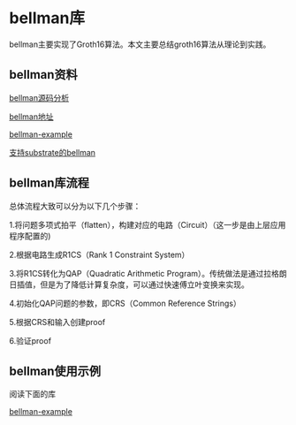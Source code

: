 # bellman库

bellman主要实现了Groth16算法。本文主要总结groth16算法从理论到实践。

## bellman资料

[bellman源码分析](https://mp.weixin.qq.com/s?__biz=MzU5MzMxNTk2Nw==&mid=2247486293&idx=1&sn=f742b0df7f65384d9812a2b4c5ced561&chksm=fe131a45c9649353cce6b2de9fa63322f97f384ca6da2bce79f97afa6d8b8c193a76575cc1e8&scene=21#wechat_redirect)

[bellman地址](https://github.com/zkcrypto/bellman)

[bellman-example](https://github.com/arcalinea/bellman-examples)

[支持substrate的bellman](https://github.com/LayerXcom/bellman-substrate)

## bellman库流程

总体流程大致可以分为以下几个步骤：

1.将问题多项式拍平（flatten），构建对应的电路（Circuit）（这一步是由上层应用程序配置的)

2.根据电路生成R1CS（Rank 1 Constraint System）

3.将R1CS转化为QAP（Quadratic Arithmetic Program）。传统做法是通过拉格朗日插值，但是为了降低计算复杂度，可以通过快速傅立叶变换来实现。

4.初始化QAP问题的参数，即CRS（Common Reference Strings）

5.根据CRS和输入创建proof

6.验证proof

## bellman使用示例

阅读下面的库

[bellman-example](https://github.com/arcalinea/bellman-examples)

